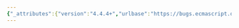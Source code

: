 ```yaml
---
{"_attributes":{"version":"4.4.4+","urlbase":"https://bugs.ecmascript.org/","maintainer":"dherman@mozilla.com"},"bug":{"bug_id":2513,"creation_ts":"2014-02-07 15:12:00 -0800","short_desc":"25.4.5.3 Promise.prototype.then uses constructor, not [[PromiseConstructor]]","delta_ts":"2015-02-02 16:13:06 -0800","product":"Draft for 6th Edition","component":"technical issue","version":"Rev 22: January 20, 2014 Draft","rep_platform":"All","op_sys":"All","bug_status":"RESOLVED","resolution":"FIXED","priority":"Normal","bug_severity":"enhancement","everconfirmed":true,"reporter":{"uid":"ecmascript","name":"C. Scott Ananian"},"assigned_to":{"uid":"allen","name":"Allen Wirfs-Brock"},"cc":"d","long_desc":[{"commentid":7212,"comment_count":0,"who":{"uid":"ecmascript","name":"C. Scott Ananian"},"bug_when":"2014-02-07 15:12:16 -0800","thetext":"Other Promise methods use the value of the internal [[PromiseConstructor]] slot.  The definition of Promise.prototype.then uses ordinary (mutable) \"constructor\" instead, in step 3.  That should probably be changed to use the [[PromiseConstructor]] slot for consistency.\n\nRe: http://people.mozilla.org/~jorendorff/es6-draft.html#sec-promise.prototype.then"},{"commentid":7282,"comment_count":1,"who":{"uid":"d","name":"Domenic Denicola"},"bug_when":"2014-02-12 17:30:35 -0800","thetext":"This is as intended. The only other \"methods\" that use [[PromiseConstructor]] are `Promise.cast` (now `Promise.resolve`), which is specifically designed for allowing tamper-proof casting via private slots. `then` should use normal publicly-accessibly properties; compare e.g. `Array.prototype.map`."},{"commentid":7284,"comment_count":2,"who":{"uid":"ecmascript","name":"C. Scott Ananian"},"bug_when":"2014-02-12 19:13:11 -0800","thetext":"Promise#then uses Promise Resolution Handler which uses [[PromiseConstructor]], is this expected to change?\n\nIn particular, for a has-resolution promise 'p', where p.[[PromiseConstructor]] = A and p.constructor = B and the resolved value is a thenable t:\n\np.then() will return a new promise 'b' of type B, then immediately enqueue a task which will create a promise 'a' of type A.  It will then call t.then(resolve-of-a, reject-of-a) and a.then(resolve-of-b, reject-of-b).\n\nI guess this makes sense, if you think of the public constructor property as \"what type of promise do I want to return from then()\" and the internal [[PromiseConstructor]] as \"what type of promise do I want to create internally to handle promise chaining\".\n\nJust checking that this behavior is intentional."},{"commentid":7287,"comment_count":3,"who":{"uid":"ecmascript","name":"C. Scott Ananian"},"bug_when":"2014-02-12 20:26:24 -0800","thetext":"Don't mean to be a pest, reopening just to ensure that domenic sees that Promise.then is actually specified currently to use *both* constructor *and* [[PromiseConstructor]].  Double-checking that this is intentional; feel free to close again if this really is the desired behavior.\n\nhttps://github.com/domenic/promises-unwrapping/issues/73 might be related; perhaps the trusted \"PromiseThen\" implementation would use [[PromiseConstructor]] here?"},{"commentid":7289,"comment_count":4,"who":{"uid":"d","name":"Domenic Denicola"},"bug_when":"2014-02-13 01:50:19 -0800","thetext":"That is a great point. Thanks for reopening. I will have to investigate further and make sure we have a consistent model here.\n\nMy guess is we will move to using `constructor` in the Promise Resolution Handler functions. But I will need to devote more time to it, soon."},{"commentid":11741,"comment_count":5,"who":{"uid":"allen","name":"Allen Wirfs-Brock"},"bug_when":"2015-01-28 14:30:21 -0800","thetext":"Domenic,\n\nDo you have an additional response to this, particularly given the availability of @@species.\n\nI'd like to get this closed before wrapping up E6."},{"commentid":11871,"comment_count":6,"who":{"uid":"d","name":"Domenic Denicola"},"bug_when":"2015-02-02 09:32:51 -0800","thetext":"Thanks for the ping.\n\nIt looks to me after re-tracing the spec that the inconsistency here has been eliminated, probably via some of the refactorings that have happened over time.\n\nThe [[PromiseConstructor]] now only appear in the one place I thought it did (viz. Promise.resolve). And just to be sure, I also traced through the logic in comment #2 and found that these days only type B is involved---no promise of type A is created.\n\nSo I think this can be closed."},{"commentid":11891,"comment_count":7,"who":{"uid":"allen","name":"Allen Wirfs-Brock"},"bug_when":"2015-02-02 16:13:06 -0800","thetext":"fixed sometime in 2014"}]}}
---
```

